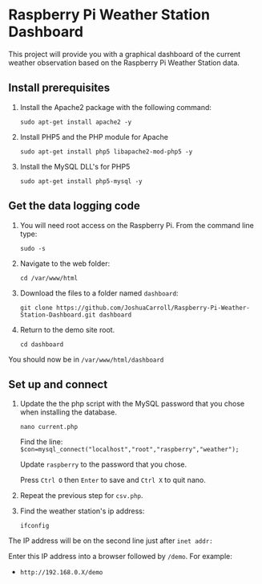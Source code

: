 Raspberry Pi Weather Station Dashboard
======================================


This project will provide you with a graphical dashboard of the current weather observation based on the Raspberry Pi Weather Station data.

## Install prerequisites

1. Install the Apache2 package with the following command:

    `sudo apt-get install apache2 -y`

2. Install PHP5 and the PHP module for Apache

    `sudo apt-get install php5 libapache2-mod-php5 -y`

3. Install the MySQL DLL's for PHP5 

    `sudo apt-get install php5-mysql -y`

## Get the data logging code

1. You will need root access on the Raspberry Pi. From the command line type:

    `sudo -s`

2. Navigate to the web folder:

    `cd /var/www/html`

3. Download the files to a folder named `dashboard`:

    `git clone https://github.com/JoshuaCarroll/Raspberry-Pi-Weather-Station-Dashboard.git dashboard`
  
1. Return to the demo site root.

    `cd dashboard`

You should now be in `/var/www/html/dashboard`

## Set up and connect
  
1. Update the the php script with the MySQL password that you chose when installing the database.

    `nano current.php`
  
    Find the line: `$con=mysql_connect("localhost","root","raspberry","weather");`
  
    Update `raspberry` to the password that you chose.
  
    Press `Ctrl O` then `Enter` to save and `Ctrl X` to quit nano.
  
1. Repeat the previous step for `csv.php`.

1. Find the weather station's ip address:

    `ifconfig`
  
  The IP address will be on the second line just after `inet addr:`

Enter this IP address into a browser followed by `/demo`. For example:

  - `http://192.168.0.X/demo`
